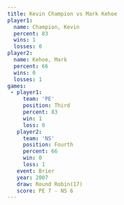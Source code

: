 ```yaml
---
title: Kevin Champion vs Mark Kehoe
player1:               
  name: Champion, Kevin
  percent: 83          
  wins: 1              
  losses: 0            
player2:               
  name: Kehoe, Mark    
  percent: 66          
  wins: 0              
  losses: 1            
games:
 - player1:         
     team: 'PE'     
     position: Third
     percent: 83    
     win: 1         
     loss: 0        
   player2:          
     team: 'NS'      
     position: Fourth
     percent: 66     
     win: 0          
     loss: 1         
   event: Brier         
   year: 2007           
   draw: Round Robin(17)
   score: PE 7 - NS 6   
---
```

